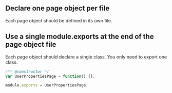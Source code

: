 ## Declare one page object per file

Each page object should be defined in its own file.

## Use a single module.exports at the end of the page object file

Each page object should declare a single class. You only need to export one
class.

```javascript
/** @constructor */
var UserPropertiesPage = function() {};

module.exports = UserPropertiesPage;
```
